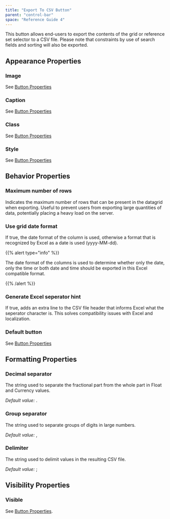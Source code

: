 ```yaml
---
title: "Export To CSV Button"
parent: "control-bar"
space: "Reference Guide 4"
---
```

This button allows end-users to export the contents of the grid or reference set selector to a CSV file. Please note that constraints by use of search fields and sorting will also be exported.

## Appearance Properties

### Image

See [Button Properties](button-properties)

### Caption

See [Button Properties](button-properties)

### Class

See [Button Properties](button-properties)

### Style

See [Button Properties](button-properties)

## Behavior Properties

### Maximum number of rows

Indicates the maximum number of rows that can be present in the datagrid when exporting. Useful to prevent users from exporting large quantities of data, potentially placing a heavy load on the server.

### Use grid date format

If true, the date format of the column is used, otherwise a format that is recognized by Excel as a date is used (yyyy-MM-dd).

{{% alert type="info" %}}

The date format of the columns is used to determine whether only the date, only the time or both date and time should be exported in this Excel compatible format.

{{% /alert %}}

### Generate Excel seperator hint

If true, adds an extra line to the CSV file header that informs Excel what the seperator character is. This solves compatibility issues with Excel and localization.

### Default button

See [Button Properties](button-properties)

## Formatting Properties

### Decimal separator

The string used to separate the fractional part from the whole part in Float and Currency values.

_Default value:_ .

### Group separator

The string used to separate groups of digits in large numbers.

_Default value:_ ,

### Delimiter

The string used to delimit values in the resulting CSV file.

_Default value:_ ;

## Visibility Properties

### Visible

See [Button Properties](button-properties).
